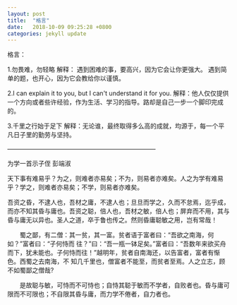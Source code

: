 ```yaml
---
layout: post
title:  "格言"
date:   2018-10-09 09:25:28 +0800
categories: jekyll update
---
```


格言：

1.勿畏难，勿轻略
解释： 遇到困难的事，要高兴，因为它会让你更强大。
	    遇到简单的题，也开心，因为它会教给你以谨慎。

2.I can explain it to you, but I can't understand it for you.
解释：他人仅仅提供一个方向或者些许经验，作为生活、学习的指导。路却是自己一步一个脚印完成的。

3.千里之行始于足下
解释：无论谁，最终取得多么高的成就，均源于，每一个平凡日子里的勤劳与坚持。

————————————————————————


为学一首示子侄
彭端淑 

天下事有难易乎？为之，则难者亦易矣；不为，则易者亦难矣。人之为学有难易乎？学之，则难者亦易矣；不学，则易者亦难矣。

吾资之昏，不逮人也，吾材之庸，不逮人也；旦旦而学之，久而不怠焉，迄乎成，而亦不知其昏与庸也。吾资之聪，倍人也，吾材之敏，倍人也；屏弃而不用，其与昏与庸无以异也。圣人之道，卒于鲁也传之。然则昏庸聪敏之用，岂有常哉！

　　蜀之鄙，有二僧：其一贫，其一富。贫者语于富者曰：“吾欲之南海，何如？”富者曰：“子何恃而 往？”曰：“吾一瓶一钵足矣。”富者曰：“吾数年来欲买舟而下，犹未能也。子何恃而往！”越明年，贫者自南海还，以告富者，富者有惭色。西蜀之去南海，不 知几千里也，僧富者不能至，而贫者至焉。人之立志，顾不如蜀鄙之僧哉?

　　是故聪与敏，可恃而不可恃也；自恃其聪于敏而不学者，自败者也。昏与庸可限而不可限也；不自限其昏与庸，而力学不倦者，自力者也。
